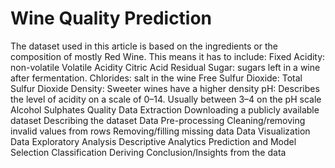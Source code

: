 # Wine Quality Prediction 

The dataset used in this article is based on the ingredients or the composition of mostly Red Wine. This means it has to include:
Fixed Acidity: non-volatile
Volatile Acidity
Citric Acid
Residual Sugar: sugars left in a wine after fermentation.
Chlorides: salt in the wine
Free Sulfur Dioxide: 
Total Sulfur Dioxide
Density: Sweeter wines have a higher density
pH: Describes the level of acidity on a scale of 0–14. Usually between 3–4 on the pH scale
Alcohol
Sulphates
Quality
Data Extraction
Downloading a publicly available dataset
Describing the dataset
Data Pre-processing
Cleaning/removing invalid values from rows
Removing/filling missing data
Data Visualization
Data Exploratory Analysis
Descriptive Analytics
Prediction and Model Selection
Classification
Deriving Conclusion/Insights from the data

